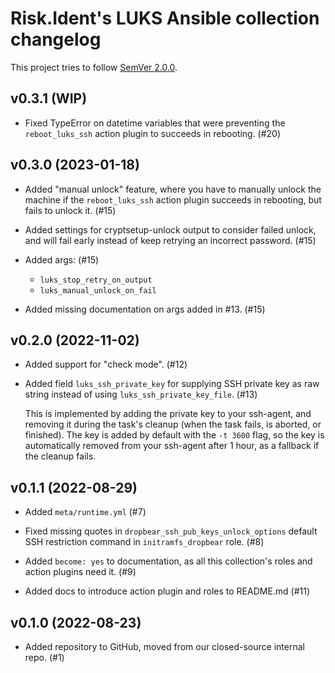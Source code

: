 <!--
SPDX-FileCopyrightText: 2022 Risk.Ident GmbH <contact@riskident.com>

SPDX-License-Identifier: CC-BY-4.0
-->

# Risk.Ident's LUKS Ansible collection changelog

This project tries to follow [SemVer 2.0.0](https://semver.org/).

<!--
	When composing new changes to this list, try to follow convention.
	The WIP release shall be updated just before adding the Git tag.
	Replace (WIP) by (YYYY-MM-DD), e.g. (2021-02-09) for 9th of Febuary, 2021
	A good source on conventions can be found here:
	https://changelog.md/
-->

## v0.3.1 (WIP)

- Fixed TypeError on datetime variables that were preventing the
  `reboot_luks_ssh` action plugin to succeeds in rebooting. (#20)

## v0.3.0 (2023-01-18)

- Added "manual unlock" feature, where you have to manually unlock the machine
  if the `reboot_luks_ssh` action plugin succeeds in rebooting,
  but fails to unlock it. (#15)

- Added settings for cryptsetup-unlock output to consider failed unlock,
  and will fail early instead of keep retrying an incorrect password. (#15)

- Added args: (#15)

  - `luks_stop_retry_on_output`
  - `luks_manual_unlock_on_fail`

- Added missing documentation on args added in #13. (#15)

## v0.2.0 (2022-11-02)

- Added support for "check mode". (#12)

- Added field `luks_ssh_private_key` for supplying SSH private key as
  raw string instead of using `luks_ssh_private_key_file`. (#13)

  This is implemented by adding the private key to your ssh-agent, and removing
  it during the task's cleanup (when the task fails, is aborted, or finished).
  The key is added by default with the `-t 3600` flag, so the key is
  automatically removed from your ssh-agent after 1 hour, as a fallback if the
  cleanup fails.

## v0.1.1 (2022-08-29)

- Added `meta/runtime.yml` (#7)

- Fixed missing quotes in `dropbear_ssh_pub_keys_unlock_options` default SSH
  restriction command in `initramfs_dropbear` role. (#8)

- Added `become: yes` to documentation, as all this collection's roles and
  action plugins need it. (#9)

- Added docs to introduce action plugin and roles to README.md (#11)

## v0.1.0 (2022-08-23)

- Added repository to GitHub, moved from our closed-source internal repo. (#1)
